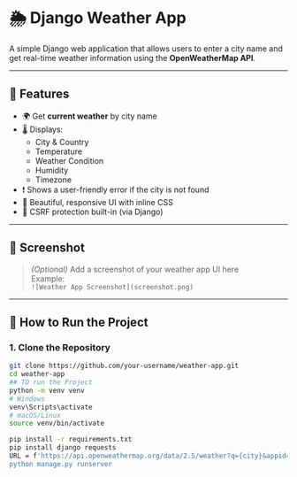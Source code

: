 # 🌦️ Django Weather App

A simple Django web application that allows users to enter a city name and get real-time weather information using the **OpenWeatherMap API**.

---

## 🔧 Features

- 🌍 Get **current weather** by city name  
- 🌡️ Displays:
  - City & Country  
  - Temperature  
  - Weather Condition  
  - Humidity  
  - Timezone  
- ❗ Shows a user-friendly error if the city is not found  
- 🎨 Beautiful, responsive UI with inline CSS  
- 🔐 CSRF protection built-in (via Django)

---

## 📸 Screenshot

> *(Optional)* Add a screenshot of your weather app UI here  
> Example:  
> `![Weather App Screenshot](screenshot.png)`

---

## 🚀 How to Run the Project

### 1. Clone the Repository

```bash
git clone https://github.com/your-username/weather-app.git
cd weather-app
## TO run the Project
python -m venv venv
# Windows
venv\Scripts\activate
# macOS/Linux
source venv/bin/activate

pip install -r requirements.txt
pip install django requests
URL = f'https://api.openweathermap.org/data/2.5/weather?q={city}&appid=YOUR_API_KEY
python manage.py runserver

